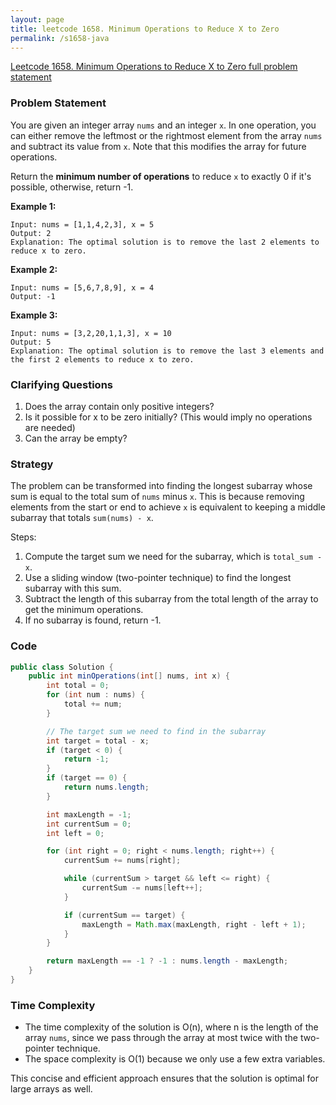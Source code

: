 ```yaml
---
layout: page
title: leetcode 1658. Minimum Operations to Reduce X to Zero
permalink: /s1658-java
---
```

[Leetcode 1658. Minimum Operations to Reduce X to Zero full problem statement](https://algoadvance.github.io/algoadvance/l1658)
### Problem Statement
You are given an integer array `nums` and an integer `x`. In one operation, you can either remove the leftmost or the rightmost element from the array `nums` and subtract its value from `x`. Note that this modifies the array for future operations.

Return the **minimum number of operations** to reduce `x` to exactly 0 if it's possible, otherwise, return -1.

**Example 1:**
```
Input: nums = [1,1,4,2,3], x = 5
Output: 2
Explanation: The optimal solution is to remove the last 2 elements to reduce x to zero.
```

**Example 2:**
```
Input: nums = [5,6,7,8,9], x = 4
Output: -1
```

**Example 3:**
```
Input: nums = [3,2,20,1,1,3], x = 10
Output: 5
Explanation: The optimal solution is to remove the last 3 elements and the first 2 elements to reduce x to zero.
```
 
### Clarifying Questions
1. Does the array contain only positive integers?
2. Is it possible for x to be zero initially? (This would imply no operations are needed)
3. Can the array be empty?

### Strategy
The problem can be transformed into finding the longest subarray whose sum is equal to the total sum of `nums` minus `x`. This is because removing elements from the start or end to achieve `x` is equivalent to keeping a middle subarray that totals `sum(nums) - x`.

Steps:
1. Compute the target sum we need for the subarray, which is `total_sum - x`.
2. Use a sliding window (two-pointer technique) to find the longest subarray with this sum.
3. Subtract the length of this subarray from the total length of the array to get the minimum operations.
4. If no subarray is found, return -1.

### Code

```java
public class Solution {
    public int minOperations(int[] nums, int x) {
        int total = 0;
        for (int num : nums) {
            total += num;
        }

        // The target sum we need to find in the subarray
        int target = total - x;
        if (target < 0) {
            return -1;
        }
        if (target == 0) {
            return nums.length;
        }

        int maxLength = -1;
        int currentSum = 0;
        int left = 0;

        for (int right = 0; right < nums.length; right++) {
            currentSum += nums[right];

            while (currentSum > target && left <= right) {
                currentSum -= nums[left++];
            }

            if (currentSum == target) {
                maxLength = Math.max(maxLength, right - left + 1);
            }
        }

        return maxLength == -1 ? -1 : nums.length - maxLength;
    }
}
```

### Time Complexity
- The time complexity of the solution is O(n), where n is the length of the array `nums`, since we pass through the array at most twice with the two-pointer technique.
- The space complexity is O(1) because we only use a few extra variables.

This concise and efficient approach ensures that the solution is optimal for large arrays as well.